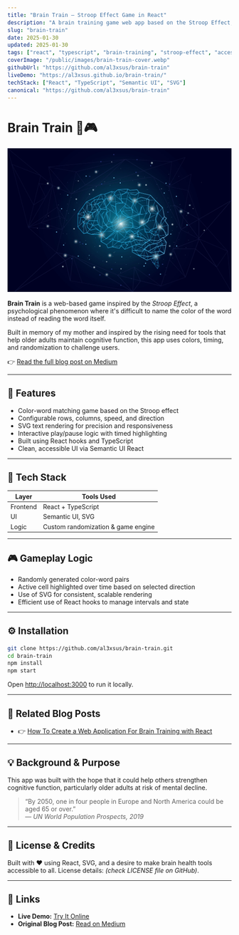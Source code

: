 ```yaml
---
title: "Brain Train – Stroop Effect Game in React"
description: "A brain training game web app based on the Stroop Effect, built with React, TypeScript, and Semantic UI. Inspired by cognitive science and personal motivation."
slug: "brain-train"
date: 2025-01-30
updated: 2025-01-30
tags: ["react", "typescript", "brain-training", "stroop-effect", "accessibility", "games", "semantic-ui"]
coverImage: "/public/images/brain-train-cover.webp"
githubUrl: "https://github.com/al3xsus/brain-train"
liveDemo: "https://al3xsus.github.io/brain-train/"
techStack: ["React", "TypeScript", "Semantic UI", "SVG"]
canonical: "https://github.com/al3xsus/brain-train"
---
```


# Brain Train 🧠🎮

![Brain train cover image](/public/images/brain-train-cover.webp)

**Brain Train** is a web-based game inspired by the *Stroop Effect*, a psychological phenomenon where it's difficult to name the color of the word instead of reading the word itself.

Built in memory of my mother and inspired by the rising need for tools that help older adults maintain cognitive function, this app uses colors, timing, and randomization to challenge users.

👉 [Read the full blog post on Medium](https://levelup.gitconnected.com/web-application-for-a-brain-training-23dc567f0315)

---

## 🚀 Features

- Color-word matching game based on the Stroop effect
- Configurable rows, columns, speed, and direction
- SVG text rendering for precision and responsiveness
- Interactive play/pause logic with timed highlighting
- Built using React hooks and TypeScript
- Clean, accessible UI via Semantic UI React

---

## 🧰 Tech Stack

| Layer    | Tools Used           |
|----------|----------------------|
| Frontend | React + TypeScript   |
| UI       | Semantic UI, SVG     |
| Logic    | Custom randomization & game engine |

---

## 🎮 Gameplay Logic

- Randomly generated color-word pairs
- Active cell highlighted over time based on selected direction
- Use of SVG for consistent, scalable rendering
- Efficient use of React hooks to manage intervals and state

---

## ⚙️ Installation

```bash
git clone https://github.com/al3xsus/brain-train.git
cd brain-train
npm install
npm start
```

Open [http://localhost:3000](http://localhost:3000) to run it locally.

---

## 🧩 Related Blog Posts

- 👉 [How To Create a Web Application For Brain Training with React](https://levelup.gitconnected.com/web-application-for-a-brain-training-23dc567f0315)

---

## 💡 Background & Purpose

This app was built with the hope that it could help others strengthen cognitive function, particularly older adults at risk of mental decline.

> “By 2050, one in four people in Europe and North America could be aged 65 or over.”  
> — *UN World Population Prospects, 2019*

---

## 📜 License & Credits

Built with ❤️ using React, SVG, and a desire to make brain health tools accessible to all.
License details: _(check LICENSE file on GitHub)_.

---

## 🔗 Links

- **Live Demo:** [Try It Online](https://al3xsus.github.io/brain-train/)
- **Original Blog Post:** [Read on Medium](https://levelup.gitconnected.com/web-application-for-a-brain-training-23dc567f0315)
